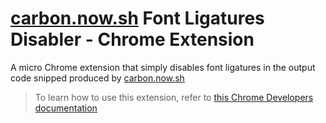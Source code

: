 # [carbon.now.sh](carbon.now.sh) Font Ligatures Disabler - Chrome Extension

A micro Chrome extension that simply disables font ligatures in the output code
snipped produced by [carbon.now.sh](carbon.now.sh)

> To learn how to use this extension, refer to [this Chrome Developers
documentation](https://developer.chrome.com/docs/extensions/mv3/getstarted/development-basics/)